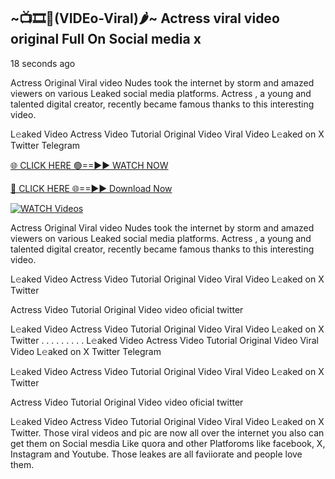 ## ~📺🎞️👙(VIDEo-Viral)🌶~ Actress     viral video original Full On Social media x 

18 seconds ago

Actress     Original Viral video Nudes took the internet by storm and amazed viewers on various Leaked social media platforms. Actress    , a young and talented digital creator, recently became famous thanks to this interesting video.

L𝚎aked Video Actress     Video Tutorial Original Video Viral Video L𝚎aked on X Twitter Telegram

[🌐 CLICK HERE 🟢==►► WATCH NOW](https://cutt.ly/0rtR8jlR)

[🔴 CLICK HERE 🌐==►► Download Now](https://cutt.ly/SrtR4cwq)

[![WATCH Videos](https://i.imgur.com/dJHk4Zq.gif)](https://cutt.ly/0rtR8jlR)

Actress     Original Viral video Nudes took the internet by storm and amazed viewers on various Leaked social media platforms. Actress     , a young and talented digital creator, recently became famous thanks to this interesting video.

L𝚎aked Video Actress     Video Tutorial Original Video Viral Video L𝚎aked on X Twitter

Actress     Video Tutorial Original Video video oficial twitter

L𝚎aked Video Actress     Video Tutorial Original Video Viral Video L𝚎aked on X Twitter
. . . . . . . . . L𝚎aked Video Actress     Video Tutorial Original Video Viral Video L𝚎aked on X Twitter Telegram

L𝚎aked Video Actress     Video Tutorial Original Video Viral Video L𝚎aked on X Twitter

Actress      Video Tutorial Original Video video oficial twitter

L𝚎aked Video Actress      Video Tutorial Original Video Viral Video L𝚎aked on X Twitter.
Those viral videos and pic are now all over the internet you also can get them on Social mesdia Like quora and other Platforoms like facebook, X, Instagram and Youtube. Those leakes are all faviiorate and people love them.
